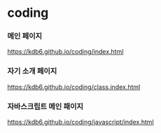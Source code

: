 # coding

### 메인 페이지
https://kdb6.github.io/coding/index.html   

### 자기 소개 페이지
https://kdb6.github.io/coding/class.index.html   

### 자바스크립트 메인 패이지
https://kdb6.github.io/coding/javascript/index.html   
